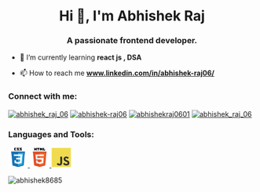 <h1 align="center">Hi 👋, I'm Abhishek Raj</h1>
<h3 align="center">A passionate frontend developer.</h3>

- 🌱 I’m currently learning **react js , DSA**

- 📫 How to reach me **www.linkedin.com/in/abhishek-raj06/**

<h3 align="left">Connect with me:</h3>
<p align="left">
<a href="https://twitter.com/abhishek_raj_06" target="blank"><img align="center" src="https://raw.githubusercontent.com/rahuldkjain/github-profile-readme-generator/master/src/images/icons/Social/twitter.svg" alt="abhishek_raj_06" height="30" width="40" /></a>
<a href="https://linkedin.com/in/abhishek-raj06" target="blank"><img align="center" src="https://raw.githubusercontent.com/rahuldkjain/github-profile-readme-generator/master/src/images/icons/Social/linked-in-alt.svg" alt="abhishek-raj06" height="30" width="40" /></a>
<a href="https://fb.com/abhishekraj0601" target="blank"><img align="center" src="https://raw.githubusercontent.com/rahuldkjain/github-profile-readme-generator/master/src/images/icons/Social/facebook.svg" alt="abhishekraj0601" height="30" width="40" /></a>
<a href="https://instagram.com/abhishek_raj_06" target="blank"><img align="center" src="https://raw.githubusercontent.com/rahuldkjain/github-profile-readme-generator/master/src/images/icons/Social/instagram.svg" alt="abhishek_raj_06" height="30" width="40" /></a>
</p>

<h3 align="left">Languages and Tools:</h3>
<p align="left"> <a href="https://www.w3schools.com/css/" target="_blank" rel="noreferrer"> <img src="https://raw.githubusercontent.com/devicons/devicon/master/icons/css3/css3-original-wordmark.svg" alt="css3" width="40" height="40"/> </a> <a href="https://www.w3.org/html/" target="_blank" rel="noreferrer"> <img src="https://raw.githubusercontent.com/devicons/devicon/master/icons/html5/html5-original-wordmark.svg" alt="html5" width="40" height="40"/> </a> <a href="https://developer.mozilla.org/en-US/docs/Web/JavaScript" target="_blank" rel="noreferrer"> <img src="https://raw.githubusercontent.com/devicons/devicon/master/icons/javascript/javascript-original.svg" alt="javascript" width="40" height="40"/> </a> </p>

<p><img align="center" src="https://github-readme-stats.vercel.app/api/top-langs?username=abhishek8685&show_icons=true&locale=en&layout=compact" alt="abhishek8685" /></p>
